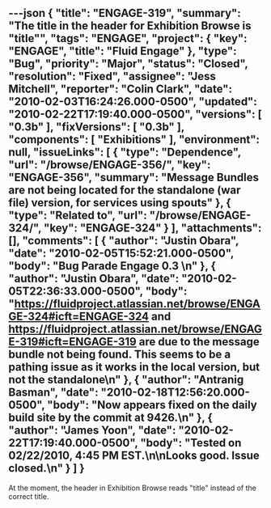 ---json
{
  "title": "ENGAGE-319",
  "summary": "The title in the header for Exhibition Browse is \"title\"",
  "tags": "ENGAGE",
  "project": {
    "key": "ENGAGE",
    "title": "Fluid Engage"
  },
  "type": "Bug",
  "priority": "Major",
  "status": "Closed",
  "resolution": "Fixed",
  "assignee": "Jess Mitchell",
  "reporter": "Colin Clark",
  "date": "2010-02-03T16:24:26.000-0500",
  "updated": "2010-02-22T17:19:40.000-0500",
  "versions": [
    "0.3b"
  ],
  "fixVersions": [
    "0.3b"
  ],
  "components": [
    "Exhibitions"
  ],
  "environment": null,
  "issueLinks": [
    {
      "type": "Dependence",
      "url": "/browse/ENGAGE-356/",
      "key": "ENGAGE-356",
      "summary": "Message Bundles are not being located for the standalone (war file) version, for services using spouts"
    },
    {
      "type": "Related to",
      "url": "/browse/ENGAGE-324/",
      "key": "ENGAGE-324"
    }
  ],
  "attachments": [],
  "comments": [
    {
      "author": "Justin Obara",
      "date": "2010-02-05T15:52:21.000-0500",
      "body": "Bug Parade Engage 0.3&#x20;\n"
    },
    {
      "author": "Justin Obara",
      "date": "2010-02-05T22:36:33.000-0500",
      "body": "<https://fluidproject.atlassian.net/browse/ENGAGE-324#icft=ENGAGE-324> and <https://fluidproject.atlassian.net/browse/ENGAGE-319#icft=ENGAGE-319> are due to the message bundle not being found. This seems to be a pathing issue as it works in the local version, but not the standalone\n"
    },
    {
      "author": "Antranig Basman",
      "date": "2010-02-18T12:56:20.000-0500",
      "body": "Now appears fixed on the daily build site by the commit at 9426.\n"
    },
    {
      "author": "James Yoon",
      "date": "2010-02-22T17:19:40.000-0500",
      "body": "Tested on 02/22/2010, 4:45 PM EST.\n\nLooks good. Issue closed.\n"
    }
  ]
}
---
At the moment, the header in Exhibition Browse reads "title" instead of the correct title.

        